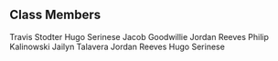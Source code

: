 ## Class Members
Travis Stodter
Hugo Serinese
Jacob Goodwillie
Jordan Reeves
Philip Kalinowski
Jailyn Talavera
Jordan Reeves
Hugo Serinese